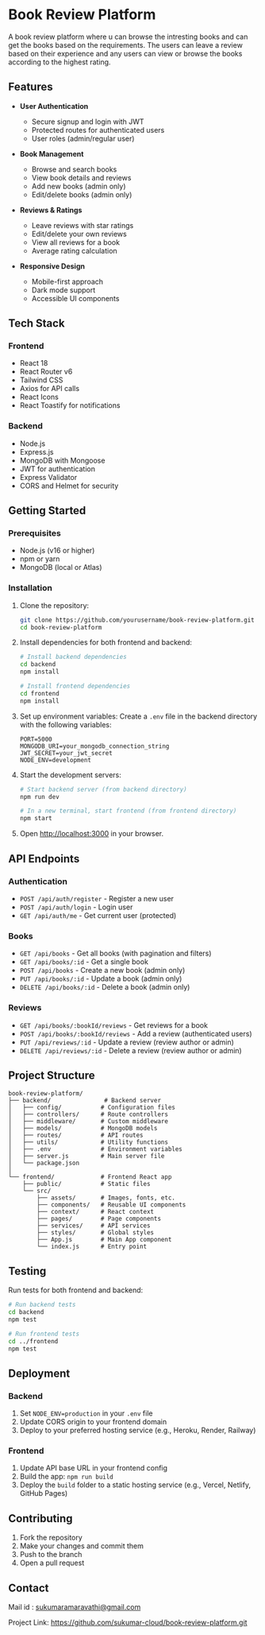# Book Review Platform
A book review platform where u can browse the intresting books and can get the books based on the requirements. The users can leave a review based on their experience and any users can view or browse the books according to the highest rating. 
## Features

- **User Authentication**
  - Secure signup and login with JWT
  - Protected routes for authenticated users
  - User roles (admin/regular user)

- **Book Management**
  - Browse and search books
  - View book details and reviews
  - Add new books (admin only)
  - Edit/delete books (admin only)

- **Reviews & Ratings**
  - Leave reviews with star ratings
  - Edit/delete your own reviews
  - View all reviews for a book
  - Average rating calculation

- **Responsive Design**
  - Mobile-first approach
  - Dark mode support
  - Accessible UI components

## Tech Stack

### Frontend
- React 18
- React Router v6
- Tailwind CSS
- Axios for API calls
- React Icons
- React Toastify for notifications

### Backend
- Node.js
- Express.js
- MongoDB with Mongoose
- JWT for authentication
- Express Validator
- CORS and Helmet for security

## Getting Started

### Prerequisites

- Node.js (v16 or higher)
- npm or yarn
- MongoDB (local or Atlas)

### Installation

1. Clone the repository:
   ```bash
   git clone https://github.com/yourusername/book-review-platform.git
   cd book-review-platform
   ```

2. Install dependencies for both frontend and backend:
   ```bash
   # Install backend dependencies
   cd backend
   npm install
   
   # Install frontend dependencies
   cd frontend
   npm install
   ```

3. Set up environment variables:
   Create a `.env` file in the backend directory with the following variables:
   ```
   PORT=5000
   MONGODB_URI=your_mongodb_connection_string
   JWT_SECRET=your_jwt_secret
   NODE_ENV=development
   ```

4. Start the development servers:
   ```bash
   # Start backend server (from backend directory)
   npm run dev
   
   # In a new terminal, start frontend (from frontend directory)
   npm start
   ```

5. Open [http://localhost:3000](http://localhost:3000) in your browser.

## API Endpoints

### Authentication
- `POST /api/auth/register` - Register a new user
- `POST /api/auth/login` - Login user
- `GET /api/auth/me` - Get current user (protected)

### Books
- `GET /api/books` - Get all books (with pagination and filters)
- `GET /api/books/:id` - Get a single book
- `POST /api/books` - Create a new book (admin only)
- `PUT /api/books/:id` - Update a book (admin only)
- `DELETE /api/books/:id` - Delete a book (admin only)

### Reviews
- `GET /api/books/:bookId/reviews` - Get reviews for a book
- `POST /api/books/:bookId/reviews` - Add a review (authenticated users)
- `PUT /api/reviews/:id` - Update a review (review author or admin)
- `DELETE /api/reviews/:id` - Delete a review (review author or admin)

## Project Structure

```
book-review-platform/
├── backend/               # Backend server
│   ├── config/           # Configuration files
│   ├── controllers/      # Route controllers
│   ├── middleware/       # Custom middleware
│   ├── models/           # MongoDB models
│   ├── routes/           # API routes
│   ├── utils/            # Utility functions
│   ├── .env              # Environment variables
│   ├── server.js         # Main server file
│   └── package.json
│
└── frontend/             # Frontend React app
    ├── public/           # Static files
    └── src/
        ├── assets/       # Images, fonts, etc.
        ├── components/   # Reusable UI components
        ├── context/      # React context
        ├── pages/        # Page components
        ├── services/     # API services
        ├── styles/       # Global styles
        ├── App.js        # Main App component
        └── index.js      # Entry point
```

## Testing

Run tests for both frontend and backend:

```bash
# Run backend tests
cd backend
npm test

# Run frontend tests
cd ../frontend
npm test
```

## Deployment

### Backend
1. Set `NODE_ENV=production` in your `.env` file
2. Update CORS origin to your frontend domain
3. Deploy to your preferred hosting service (e.g., Heroku, Render, Railway)

### Frontend
1. Update API base URL in your frontend config
2. Build the app: `npm run build`
3. Deploy the `build` folder to a static hosting service (e.g., Vercel, Netlify, GitHub Pages)

## Contributing

1. Fork the repository
2. Make your changes and commit them
3. Push to the branch 
4. Open a pull request

## Contact

Mail id : sukumaramaravathi@gmail.com

Project Link: https://github.com/sukumar-cloud/book-review-platform.git
